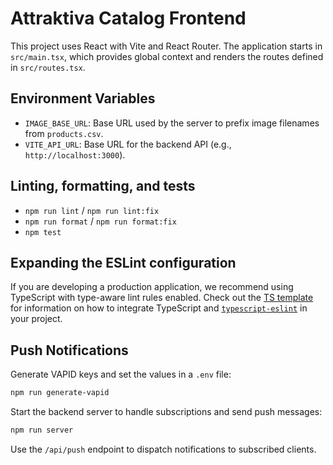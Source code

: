 # Attraktiva Catalog Frontend

This project uses React with Vite and React Router. The application starts in `src/main.tsx`, which provides global context and renders the routes defined in `src/routes.tsx`.

## Environment Variables

- `IMAGE_BASE_URL`: Base URL used by the server to prefix image filenames from `products.csv`.
- `VITE_API_URL`: Base URL for the backend API (e.g., `http://localhost:3000`).

## Linting, formatting, and tests

- `npm run lint` / `npm run lint:fix`
- `npm run format` / `npm run format:fix`
- `npm test`

## Expanding the ESLint configuration

If you are developing a production application, we recommend using TypeScript with type-aware lint rules enabled. Check out the [TS template](https://github.com/vitejs/vite/tree/main/packages/create-vite/template-react-ts) for information on how to integrate TypeScript and [`typescript-eslint`](https://typescript-eslint.io) in your project.

## Push Notifications

Generate VAPID keys and set the values in a `.env` file:

```bash
npm run generate-vapid
```

Start the backend server to handle subscriptions and send push messages:

```bash
npm run server
```

Use the `/api/push` endpoint to dispatch notifications to subscribed clients.
